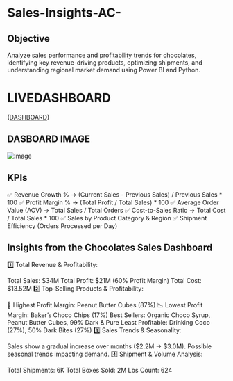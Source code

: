 # Sales-Insights-AC-

## Objective

Analyze sales performance and profitability trends for chocolates, identifying key revenue-driving products, optimizing shipments, and understanding regional market demand using Power BI and Python.

# LIVEDASHBOARD 
(<a href="https://app.powerbi.com/view?r=eyJrIjoiMjBhYjUzNTctNzA0MS00ZmVjLTg5MzctOTQyZTlkNzNjYzVhIiwidCI6ImJjZDZjNTAzLTgzZmMtNDU4Ni04MDNlLWQ5OWViNmQ1MjVjNiJ9">DASHBOARD</a>)

## DASBOARD IMAGE
![image](https://github.com/user-attachments/assets/a1f573ef-d02c-42e7-8c4b-b76eb6a27b97)


## KPIs

✅ Revenue Growth % → (Current Sales - Previous Sales) / Previous Sales * 100
✅ Profit Margin % → (Total Profit / Total Sales) * 100
✅ Average Order Value (AOV) → Total Sales / Total Orders
✅ Cost-to-Sales Ratio → Total Cost / Total Sales * 100
✅ Sales by Product Category & Region
✅ Shipment Efficiency (Orders Processed per Day)

## Insights from the Chocolates Sales Dashboard
1️⃣ Total Revenue & Profitability:

Total Sales: $34M
Total Profit: $21M (60% Profit Margin)
Total Cost: $13.52M
2️⃣ Top-Selling Products & Profitability:

🥇 Highest Profit Margin: Peanut Butter Cubes (87%)
📉 Lowest Profit Margin: Baker’s Choco Chips (17%)
Best Sellers: Organic Choco Syrup, Peanut Butter Cubes, 99% Dark & Pure
Least Profitable: Drinking Coco (27%), 50% Dark Bites (27%)
3️⃣ Sales Trends & Seasonality:

Sales show a gradual increase over months ($2.2M → $3.0M).
Possible seasonal trends impacting demand.
4️⃣ Shipment & Volume Analysis:

Total Shipments: 6K
Total Boxes Sold: 2M
Lbs Count: 624


